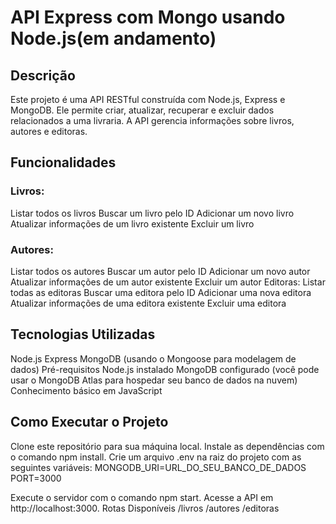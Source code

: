 # API Express com Mongo usando Node.js(em andamento)

## Descrição
Este projeto é uma API RESTful construída com Node.js, Express e MongoDB. Ele permite criar, atualizar, recuperar e excluir dados relacionados a uma livraria. A API gerencia informações sobre livros, autores e editoras.

## Funcionalidades
### Livros:
Listar todos os livros
Buscar um livro pelo ID
Adicionar um novo livro
Atualizar informações de um livro existente
Excluir um livro

### Autores:
Listar todos os autores
Buscar um autor pelo ID
Adicionar um novo autor
Atualizar informações de um autor existente
Excluir um autor
Editoras:
Listar todas as editoras
Buscar uma editora pelo ID
Adicionar uma nova editora
Atualizar informações de uma editora existente
Excluir uma editora

## Tecnologias Utilizadas
Node.js
Express
MongoDB (usando o Mongoose para modelagem de dados)
Pré-requisitos
Node.js instalado
MongoDB configurado (você pode usar o MongoDB Atlas para hospedar seu banco de dados na nuvem)
Conhecimento básico em JavaScript


## Como Executar o Projeto
Clone este repositório para sua máquina local.
Instale as dependências com o comando npm install.
Crie um arquivo .env na raiz do projeto com as seguintes variáveis:
MONGODB_URI=URL_DO_SEU_BANCO_DE_DADOS
PORT=3000

Execute o servidor com o comando npm start.
Acesse a API em http://localhost:3000.
Rotas Disponíveis
/livros
/autores
/editoras
